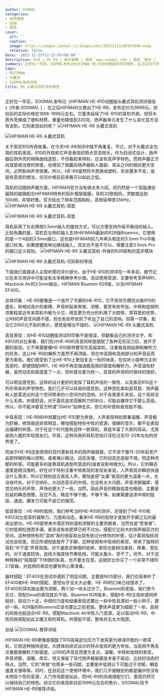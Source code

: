 ```yaml
---
author: SOOMAL
categories:
- 测评报告
- 音频
- 耳机
cover:
  alt: ''
  caption: ''
  image: https://images.soomal.cc/images/doc/20221123/00101040.webp
  relative: false
date: '2022-11-23T12:12:05+08:00'
description: R10 | HE-R9 | 拓扑振膜 | 源自：www.soomal.com | 版权：原创 |  平均/总评分：10.00/90
summary: 正好在一年前，SOOMAL发布过HIFIMAN HE-R10动圈版的测评报告，在之后HIFIMAN又推出了HE-R9，发布定价为3999元，但目前的实际价格在1898-1998元左右。它基本延续了HE-R10的耳机外观，但将木质外壳换成了塑料材质，它的表现如何？
tags:
- HIFIMAN
- 头戴式
- SOOMAL推荐评级
title: R9 头戴式耳机测评报告
---
```


正好在一年前，SOOMAL发布过《HIFIMAN HE-R10动圈版头戴式耳机测评报告 》[作者:SOOMAL ]
，在之后HIFIMAN又推出了HE-R9，发布定价为3999元，但目前的实际价格在1898-1998元左右。它基本延续了HE-R10的耳机外观，但将木质外壳换成了塑料材质，重量也降低到320克，扬声器单元发生了什么变化官方没有谈到，它的表现如何呢？
![HIFIMAN HE-R9 头戴式耳机](https://images.soomal.cc/images/doc/20221012/00100628.webp)




![HIFIMAN HE-R9 头戴式耳机](https://images.soomal.cc/images/doc/20221012/00100629.webp)




关于索尼R10传奇故事，在今天HE-R9测评中就不再重复。不过，对于头戴式全包耳的耳机来说，R10的外观和它声音表现的特点息息相关。作为封闭式设计，扬声器后侧外壳的特殊曲线造型，不但看起来特别，应该有其声学特色。而扬声器正方向耳垫相当厚的厚度，也增加了佩戴后扬声器和人面部、耳朵之间的相对更大空间，必然影响声学效果。所以，HE-R9虽然将木质换成塑料，形状基本不变，是挺有意思的想法，何况价格目前来看可以如此之低。

耳机的动圈扬声器方面，HIFIMAN官方没有做太多介绍，但仍然是一个高磁通钕磁铁的磁钢配合HIFIMAN特有的拓扑镀层振膜，耳机32欧阻抗，灵敏度达到100dB，非常好推。官方给出了频率范围指标，高频延伸至35kHz。
![HIFIMAN HE-R9 头戴式耳机-耳垫](https://images.soomal.cc/images/doc/20221012/00100635_01.webp)




![HIFIMAN HE-R9 头戴式耳机-耳垫](https://images.soomal.cc/images/doc/20221012/00100636_01.webp)




耳机采用了左右两侧3.5mm输入的接线方式，可以方便支持升级平衡线的输入。比较有趣的是，耳机在左侧的输入支持HIFIMAN最新的R2R版Bluemini，它使用的是一个4段的3.5mm接口，这也是HIFIMAN前几年牵头制定的3.5mm Pro平衡接口标准。如果想要改单边接线输入，其实也不是不可以，得要注意3.5mm Pro的接口定义规则。
![HIFIMAN HE-R9 头戴式耳机-外接的R2R架构的蓝牙模块](https://images.soomal.cc/images/doc/20221012/00100638_01.webp)




![HIFIMAN HE-R9 头戴式耳机-可拆卸的导线](https://images.soomal.cc/images/doc/20221012/00100639_01.webp)




下面我们直接进入主观听感的评价部分。由于HE-R10的测评在一年多前，细节记忆在本次测评中可能没有太多精确参考价值。测试使用音源，主要参考享声MR1、Macbook Air的3.5mm输出，HIFIMAN Bluemini R2R版，以及HIFIMAN EF400。

总体印象：HE-R9更像是一个放开了手脚的HE-R10，它不用背负模仿对象R10的盛名，和相对高价的束缚，声音听起来奔放、浓郁，甚至有些夸张。中频和低频的浓郁程度近年来耳机中极为少见，明显更为充分的利用了大腔体，厚耳垫的优势，让R9的声音空间感不错，但也有些夸张到了听出了自己的混响。但第一印象，配合它2000元不到的售价，感觉是相当不错的。
![HIFIMAN HE-R9 头戴式耳机](https://images.soomal.cc/images/doc/20221012/00100630.webp)




高音表现：对HE-R10动圈版测试时印象不是很深，但翻看自己的测评文字，和K812的对比来看，我们估计HE-R9的高音同样是摆脱了各种无形压力后，放开手脚的表现。它不再需要像HE-R10那样要背负高端耳机，注重极高频延伸和解析力的任务，这让HE-R9的解析力虽然不再顶级，但在中高频和高频部分的声音反而更为柔和。我们感受到了比HE-R10上更加复古一些的味道，在仅听小提琴为主的高音时，即便搭配MR1，HE-R9不再去强调极高频的密度和解析力，声音温和舒展，虽然动态和密度差了一点，但听感也更为统一，高音的声场同时保持的很好。

可以明显感觉到，这样的设计更好的发挥了耳机声线的一致性，以及索尼R10这个外形带来的声学特色，我们几乎可以轻易的感受到，这种宽松柔和是耳垫、扬声器和人脸营造出的这个空间带来的小空间内的混响。对于各类音乐来说，这个高频没什么毛病，听感舒适，对于喜欢追求高解析力的听众，可能会嫌弃它不那么高级。所以，你不能冲着官方所谓“35kHz”延伸去买，但它的听感和表现挺不错。

中音表现：HE-R9的中频要比HE-R10更为奔放，人声表现特别厚重温暖，声音极为舒展，修饰痕迹非常明显，哪怕搭配特别中性的音源，很硬的音乐，都不会表现出偏硬的听感。对于在这个时代能有这样一款耳机，真是丰富了大家的耳朵，尤其是刚入圈的年轻朋友们。毕竟，这种风格的耳机恐怕只活在过去10-20年左右的世界里了。

而由于HE-R9还是使用的现代更新技术的扬声器振膜，它不至于像15-20年前老产品那样糊的难以控制，或者难以推动，动态发僵，它的动态还是挺不错。但这种浓郁的听感，可能更多的是靠耳机造型所营造的[或者说影响很大]。所以，它的瞬态速度是相当慢的，好在对于特别注重中频表现的发烧友来说，人声表现对瞬态快速没什么需求，所以它特别适合表现人声。哪怕是把“女毒”表现的更为温柔一点，也没啥坏处。对于交响乐，大动态音乐的中频，也没有太大问题，声音浓郁偏厚，感觉交响乐的声势、声场也更大了一些。当然，因此声音的精致程度也略弱，主要是后延的瞬态很慢，反应不及，略显不够干脆，不够干净。如果需要追求中频的挺拔、通透、爆发力可能不是它的强项。

低音表现：HE-R9的低频，我们参考当时HE-R10的测评，还提到了HE-R10和K812对比低音的凝聚力、力度和动态，看来HE-R9的低频才是放开手脚之后的最突出部分。HE-R9是带来中音区特别温和浓郁的主要贡献者，当然也是“受害者”。它的低频松弛而丰满，甚至说有些肥厚已经不过分。搭配它比较大的扬声器前方的空间，这种很特有的“混响”真的很容易出现有些过分修饰的听感，估计客观指标测试也会较差。但正所谓彻底放开了手脚，这种低频和中低频的表现，带来了独特的耳机“中下盘”声音氛围。对于速度足够慢的低频，表现也是相当柔软、厚重、宽松的。对于速度较快，连续大强度快节奏低频，可能太轰头，受不了。另外，对于这种特殊的“氛围感”下伴随的失真，也不要太在意。这就好比你买了一个非常不错的2.1音箱，对低频的表现也要有所心里准备。

器材搭配：EF400在测试中遇到了明显问题，主要是NOS部分，我们也简单听了EF400和HE-R9的搭配，感觉似乎没太大必要，HE-R9的口味已经很浓了，EF400的耳机输出更为浓郁，两个加一块太过分了。Bluemini的老版，我们曾今买过，搭配Deva的表现其实不错。Bluemini R2R版本，搭配HE-R9主观听感同样挺好，驱动力十足，中频的力度和结像表现还要比一些中性音源如一些小辫子，更好一些。R2R版的Bluemini应该也要比之前老版，整体声音更为细致了一些，高频的风格也挺适合HE-R9。搭配Macbook Air中性入门音源，足以驱动HE-R9，中性风格搭配如此又暖又软的耳机，听感挺不错，整体并无太大瓶颈。

总结
 ![SOOMAL 推荐评级](https://images.soomal.cc/images/doc/20210514/00094238.webp)





HIFIMAN HE-R9更像是摆脱了R10高端定位压力下发挥更为淋漓尽致的一款耳机，它把这种独特造型，大腔体封闭式设计的特点发挥的更为夸张。当高频不再去注重极致解析力和密度，让R9的声音反而更为复古，温暖。中频和低频的表现，声音浓郁、温暖、厚实，但又保留了现代扬声器振膜技术易于驱动，比较好动态的特点。当然，它的“奔放”也带来一些问题，主要是中低频以下可能过于浓郁，瞬态速度太慢等等。同时，在目前这个使用环境中，我们几乎接触到的都是偏中性没有太明显个性的音源，入门市场更是如此，而HE-R9的风格搭配它们，表现仍然可以保持自己的特色。综合它的表现和目前1999元左右的售价，SOOMAL给予HIFIMAN HE-R9推荐评级。